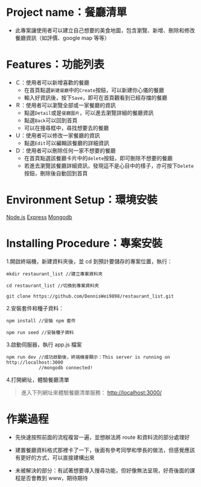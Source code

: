 # Project name：餐廳清單

- 此專案讓使用者可以建立自己想要的美食地圖，包含瀏覽、新增、刪除和修改餐廳資訊（如評價、google map 等等）

# Features：功能列表

- Ｃ：使用者可以新增喜歡的餐廳
  - 在首頁點選`新建餐廳`中的`Create`按鈕，可以新建你心儀的餐廳
  - 輸入好資訊後，按下`Save`，即可在首頁觀看到已經存擋的餐廳
- Ｒ：使用者可以瀏覽全部或一家餐廳的資訊
  - 點選`Detail`或是`餐廳圖片`，可以進去瀏覽詳細的餐廳資訊
  - 點選`Back`可以回到首頁
  - 可以在搜尋框中，尋找想要去的餐廳
- Ｕ：使用者可以修改一家餐廳的資訊
  - 點選`Edit`可以編輯該餐廳的詳細資訊
- Ｄ：使用者可以刪除任何一家不想要的餐廳
  - 在首頁點選該餐廳卡片中的`delete`按鈕，即可刪除不想要的餐廳
  - 若進去瀏覽該餐廳詳細資訊，發現這不是心目中的樣子，亦可按下`Delete`按鈕，刪除後自動回到首頁

# Environment Setup：環境安裝

[Node.js](https://nodejs.org/en/)
[Express](https://expressjs.com/)
[Mongodb](https://www.mongodb.com/)

# Installing Procedure：專案安裝

1.開啟終端機，新建資料夾後，並 cd 到預計要儲存的專案位置，執行：

```
mkdir restaurant_list //建立專案資料夾
```

```
cd restaurant_list //切換到專案資料夾
```

```
git clone https://github.com/DennisWei9898/restaurant_list.git
```

2.安裝套件和種子資料：

```
npm install //安裝 npm 套件
```

```
npm run seed //安裝種子資料
```

3.啟動伺服器，執行 app.js 檔案

```
npm run dev //成功啟動後，終端機會顯示：This server is running on http://localhost:3000
            //mongodb connected!
```

4.打開網址，體驗餐廳清單

> 進入下列網址來體驗餐廳清單服務： [http://localhost:3000/](https://)

# 作業過程

- 先快速按照前面的流程複習一遍，並想辦法將 route 和資料流的部分處理好

- 建置餐廳資料格式那裡卡了一下，後面有參考同學和學長的做法，但感覺應該有更好的方式，可以直接建構出來

- 未被解決的部分：有試著想要導入搜尋功能，但好像無法呈現，好奇後面的課程是否會教到 www，期待期待
